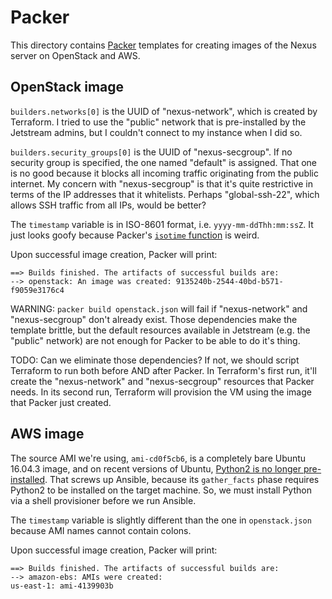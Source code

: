 # Packer

This directory contains [Packer](https://www.packer.io) templates for creating images of the Nexus server on
OpenStack and AWS.

## OpenStack image

`builders.networks[0]` is the UUID of "nexus-network", which is created by Terraform. I tried to use the "public"
network that is pre-installed by the Jetstream admins, but I couldn't connect to my instance when I did so.

`builders.security_groups[0]` is the UUID of "nexus-secgroup". If no security group is specified, the one named
"default" is assigned. That one is no good because it blocks all incoming traffic originating from the public
internet. My concern with "nexus-secgroup" is that it's quite restrictive in terms of the IP addresses that it
whitelists. Perhaps "global-ssh-22", which allows SSH traffic from all IPs, would be better?

The `timestamp` variable is in ISO-8601 format, i.e. `yyyy-mm-ddThh:mm:ssZ`. It just looks goofy because Packer's
[`isotime` function](https://www.packer.io/docs/templates/engine.html#isotime-function-format-reference) is weird.

Upon successful image creation, Packer will print:
```
==> Builds finished. The artifacts of successful builds are:
--> openstack: An image was created: 9135240b-2544-40bd-b571-f9059e3176c4
```

WARNING: `packer build openstack.json` will fail if "nexus-network" and "nexus-secgroup" don't already exist.
Those dependencies make the template brittle, but the default resources available in Jetstream (e.g. the "public"
network) are not enough for Packer to be able to do it's thing.

TODO: Can we eliminate those dependencies? If not, we should script Terraform to run both before AND after Packer.
In Terraform's first run, it'll create the "nexus-network" and "nexus-secgroup" resources that Packer needs. In its
second run, Terraform will provision the VM using the image that Packer just created.

## AWS image

The source AMI we're using, `ami-cd0f5cb6`, is a completely bare Ubuntu 16.04.3 image, and on recent versions of
Ubuntu, [Python2 is no longer pre-installed](https://wiki.ubuntu.com/XenialXerus/ReleaseNotes#Python_3).
That screws up Ansible, because its `gather_facts` phase requires Python2 to be installed on the target machine.
So, we must install Python via a shell provisioner before we run Ansible.

The `timestamp` variable is slightly different than the one in `openstack.json` because AMI names cannot contain
colons.

Upon successful image creation, Packer will print:
```
==> Builds finished. The artifacts of successful builds are:
--> amazon-ebs: AMIs were created:
us-east-1: ami-4139903b
```
